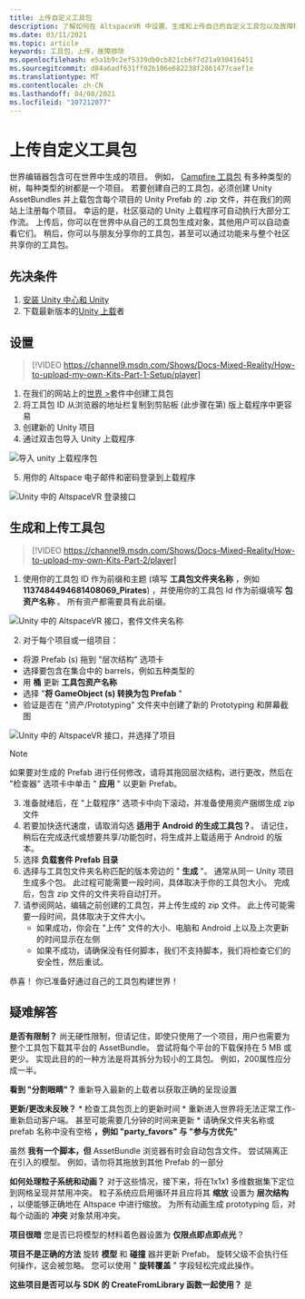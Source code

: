 ```yaml
---
title: 上传自定义工具包
description: 了解如何在 AltspaceVR 中设置、生成和上传自己的自定义工具包以及故障排除帮助。
ms.date: 03/11/2021
ms.topic: article
keywords: 工具包，上传，故障排除
ms.openlocfilehash: e5a1b9c2ef5339db0cb821cb6f7d21a930416451
ms.sourcegitcommit: d84a6adf631ff02b106e682238f2861477caef1e
ms.translationtype: MT
ms.contentlocale: zh-CN
ms.lasthandoff: 04/08/2021
ms.locfileid: "107212077"
---
```

# <a name="uploading-custom-kits"></a>上传自定义工具包

世界编辑器包含可在世界中生成的项目。 例如， [Campfire 工具包](https://account.altvr.com/kits/993516233267609824) 有多种类型的树，每种类型的树都是一个项目。 若要创建自己的工具包，必须创建 Unity AssetBundles 并上载包含每个项目的 Unity Prefab 的 .zip 文件，并在我们的网站上注册每个项目。 幸运的是，社区驱动的 Unity 上载程序可自动执行大部分工作流。 上传后，你可以在世界中从自己的工具包生成对象，其他用户可以自动查看它们。 稍后，你可以与朋友分享你的工具包，甚至可以通过功能来与整个社区共享你的工具包。

## <a name="prerequisites"></a>先决条件

1. [安装 Unity 中心和 Unity](world-building-toolkit-getting-started.md)
2. 下载最新版本的[Unity 上载](https://altvr.com/download-latest-unity-uploader/)者

## <a name="setup"></a>设置 

> [!VIDEO https://channel9.msdn.com/Shows/Docs-Mixed-Reality/How-to-upload-my-own-Kits-Part-1-Setup/player]

1. 在我们的网站上的[世界 >](https://account.altvr.com/kits)套件中创建工具包
2. 将工具包 ID 从浏览器的地址栏复制到剪贴板 (此步骤在第) 版上载程序中更容易
3. 创建新的 Unity 项目
4. 通过双击包导入 Unity 上载程序

![导入 unity 上载程序包](images/custom-kits-img-01.png)

5. 用你的 Altspace 电子邮件和密码登录到上载程序

![Unity 中的 AltspaceVR 登录接口](images/custom-kits-img-02.png)

## <a name="generate-and-upload-your-kit"></a>生成和上传工具包

> [!VIDEO https://channel9.msdn.com/Shows/Docs-Mixed-Reality/How-to-upload-my-own-Kits-Part-2/player]

1. 使用你的工具包 ID 作为前缀和主题 (填写 **工具包文件夹名称** ，例如 **1137484494681408069_Pirates**) ，并使用你的工具包 Id 作为前缀填写 **包资产名称** 。 所有资产都需要具有此前缀。

![Unity 中的 AltspaceVR 接口，套件文件夹名称](images/custom-kits-img-03.png)

2. 对于每个项目或一组项目：
* 将源 Prefab (s) 拖到 "层次结构" 选项卡
* 选择要包含在集合中的 barrels，例如五种类型的
* 用 **桶** 更新 **工具包资产名称**
* 选择 "**将 GameObject (s) 转换为包 Prefab** "
* 验证是否在 "资产/Prototyping" 文件夹中创建了新的 Prototyping 和屏幕截图

![Unity 中的 AltspaceVR 接口，并选择了项目](images/custom-kits-img-04.png)

> [!NOTE]
> 如果要对生成的 Prefab 进行任何修改，请将其拖回层次结构，进行更改，然后在 "检查器" 选项卡中单击 " **应用** " 以更新 Prefab。 

3. 准备就绪后，在 "上载程序" 选项卡中向下滚动，并准备使用资产捆绑生成 zip 文件
4. 若要加快迭代速度，请取消勾选 **适用于 Android 的生成工具包？**。 请记住，稍后在完成迭代或想要共享/功能包时，将生成并上载适用于 Android 的版本。 
5. 选择 **负载套件 Prefab 目录**
6. 选择与工具包文件夹名称匹配的版本旁边的 " **生成** "。 通常从同一 Unity 项目生成多个包。 此过程可能需要一段时间，具体取决于你的工具包大小。 完成后，包含 zip 文件的文件夹将自动打开。 
7. 请参阅网站，编辑之前创建的工具包，并上传生成的 zip 文件。 此上传可能需要一段时间，具体取决于文件大小。
    * 如果成功，你会在 "上传" 文件的大小、电脑和 Android 上以及上次更新的时间显示在左侧
    * 如果不成功，请确保没有任何脚本，我们不支持脚本，我们将检查它们的安全性，然后重试。

恭喜！ 你已准备好通过自己的工具包构建世界！

## <a name="troubleshooting"></a>疑难解答 

**是否有限制？**
尚无硬性限制，但请记住，即使只使用了一个项目，用户也需要为整个工具包下载其平台的 AssetBundle。 尝试将每个平台的下载保持在 5 MB 或更少。 实现此目的的一种方法是将其拆分为较小的工具包。 例如，200属性应分成一半。 

**看到 "分割眼睛"？**
重新导入最新的上载者以获取正确的呈现设置

**更新/更改未反映？**
    * 检查工具包页上的更新时间
    * 重新进入世界将无法正常工作-重新启动客户端。 甚至可能需要几分钟的时间来更新
    * 请确保文件夹名称或 prefab 名称中没有空格 **，例如 "party_favors" 与 "参与方优先"**

虽然 **我有一个脚本，但** AssetBundle 浏览器有时会自动包含文件。 尝试隔离正在引入的模型。 例如，请勿将其拖放到其他 Prefab 的一部分

**如何处理粒子系统和动画？**
对于这些情况，接下来，将在1x1x1 多维数据集下定位到网格呈现并禁用冲突。 粒子系统应启用循环并且应将其 **缩放** 设置为 **层次结构** ，以便能够正确地在 Altspace 中进行缩放。 为所有动画生成 prototyping 后，对每个动画的 **冲突** 对象禁用冲突。

**项目很暗** 您是否已将模型的材料着色器设置为 **仅限点即点即点光**？

**项目不是正确的方法** 旋转 **模型** 和 **碰撞** 器并更新 Prefab。 旋转父级不会执行任何操作，这会被忽略。 您可以使用 " **旋转覆盖** " 字段轻松完成此操作。

**这些项目是否可以与 SDK 的 **CreateFromLibrary** 函数一起使用？**
是